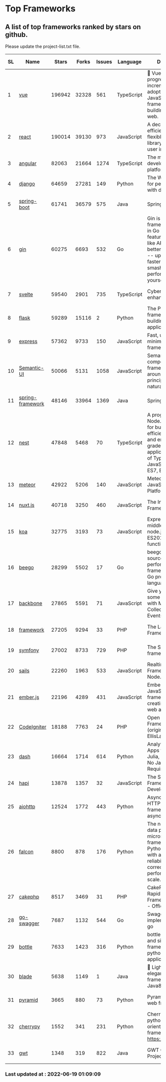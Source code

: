 # Top Frameworks
## A list of top frameworks ranked by stars on github.  
Please update the project-list.txt file.

| SL| Name  | Stars| Forks| Issues | Language | Description | Last Commit |
| --| ------| -----| ---- | ------ | -------- | ----------- | ----------- |
| 1 | [vue](https://github.com/vuejs/vue) | 196942 | 32328 | 561 | TypeScript | 🖖 Vue.js is a progressive, incrementally-adoptable JavaScript framework for building UI on the web. | 2022-06-17 02:57:11 |
| 2 | [react](https://github.com/facebook/react) | 190014 | 39130 | 973 | JavaScript | A declarative, efficient, and flexible JavaScript library for building user interfaces. | 2022-06-18 19:02:11 |
| 3 | [angular](https://github.com/angular/angular) | 82063 | 21664 | 1274 | TypeScript | The modern web developer’s platform | 2022-06-17 16:18:08 |
| 4 | [django](https://github.com/django/django) | 64659 | 27281 | 149 | Python | The Web framework for perfectionists with deadlines. | 2022-06-18 18:21:28 |
| 5 | [spring-boot](https://github.com/spring-projects/spring-boot) | 61741 | 36579 | 575 | Java | Spring Boot | 2022-06-18 10:06:40 |
| 6 | [gin](https://github.com/gin-gonic/gin) | 60275 | 6693 | 532 | Go | Gin is a HTTP web framework written in Go (Golang). It features a Martini-like API with much better performance -- up to 40 times faster. If you need smashing performance, get yourself some Gin. | 2022-06-15 09:31:44 |
| 7 | [svelte](https://github.com/sveltejs/svelte) | 59540 | 2901 | 735 | TypeScript | Cybernetically enhanced web apps | 2022-06-12 14:37:49 |
| 8 | [flask](https://github.com/pallets/flask) | 59289 | 15116 | 2 | Python | The Python micro framework for building web applications. | 2022-06-18 19:24:13 |
| 9 | [express](https://github.com/expressjs/express) | 57362 | 9733 | 150 | JavaScript | Fast, unopinionated, minimalist web framework for node. | 2022-05-20 15:57:37 |
| 10 | [Semantic-UI](https://github.com/Semantic-Org/Semantic-UI) | 50066 | 5131 | 1058 | JavaScript | Semantic is a UI component framework based around useful principles from natural language. | 2018-10-21 20:59:02 |
| 11 | [spring-framework](https://github.com/spring-projects/spring-framework) | 48146 | 33964 | 1369 | Java | Spring Framework | 2022-06-17 10:58:27 |
| 12 | [nest](https://github.com/nestjs/nest) | 47848 | 5468 | 70 | TypeScript | A progressive Node.js framework for building efficient, scalable, and enterprise-grade server-side applications on top of TypeScript & JavaScript (ES6, ES7, ES8) 🚀 | 2022-06-17 12:15:43 |
| 13 | [meteor](https://github.com/meteor/meteor) | 42922 | 5206 | 140 | JavaScript | Meteor, the JavaScript App Platform | 2022-06-14 12:46:09 |
| 14 | [nuxt.js](https://github.com/nuxt/nuxt.js) | 40718 | 3250 | 460 | JavaScript | The Intuitive Vue(2) Framework | 2022-05-24 07:59:47 |
| 15 | [koa](https://github.com/koajs/koa) | 32775 | 3193 | 73 | JavaScript | Expressive middleware for node.js using ES2017 async functions | 2022-04-06 16:09:57 |
| 16 | [beego](https://github.com/beego/beego) | 28299 | 5502 | 17 | Go | beego is an open-source, high-performance web framework for the Go programming language. | 2022-06-18 15:19:56 |
| 17 | [backbone](https://github.com/jashkenas/backbone) | 27865 | 5591 | 71 | JavaScript | Give your JS App some Backbone with Models, Views, Collections, and Events | 2022-04-26 12:19:45 |
| 18 | [framework](https://github.com/laravel/framework) | 27205 | 9294 | 33 | PHP | The Laravel Framework. | 2022-06-17 02:14:11 |
| 19 | [symfony](https://github.com/symfony/symfony) | 27002 | 8733 | 729 | PHP | The Symfony PHP framework | 2022-06-17 08:35:36 |
| 20 | [sails](https://github.com/balderdashy/sails) | 22260 | 1963 | 533 | JavaScript | Realtime MVC Framework for Node.js | 2022-05-27 21:40:10 |
| 21 | [ember.js](https://github.com/emberjs/ember.js) | 22196 | 4289 | 431 | JavaScript | Ember.js - A JavaScript framework for creating ambitious web applications | 2022-06-14 00:47:01 |
| 22 | [CodeIgniter](https://github.com/bcit-ci/CodeIgniter) | 18188 | 7763 | 24 | PHP | Open Source PHP Framework (originally from EllisLab) | 2022-03-03 13:29:55 |
| 23 | [dash](https://github.com/plotly/dash) | 16664 | 1714 | 614 | Python | Analytical Web Apps for Python, R, Julia, and Jupyter. No JavaScript Required. | 2022-06-17 20:17:56 |
| 24 | [hapi](https://github.com/hapijs/hapi) | 13878 | 1357 | 32 | JavaScript | The Simple, Secure Framework Developers Trust | 2022-06-13 17:44:05 |
| 25 | [aiohttp](https://github.com/aio-libs/aiohttp) | 12524 | 1772 | 443 | Python | Asynchronous HTTP client/server framework for asyncio and Python | 2022-06-14 18:30:36 |
| 26 | [falcon](https://github.com/falconry/falcon) | 8800 | 878 | 176 | Python | The no-magic web data plane API and microservices framework for Python developers, with a focus on reliability, correctness, and performance at scale. | 2022-06-01 18:06:26 |
| 27 | [cakephp](https://github.com/cakephp/cakephp) | 8517 | 3469 | 31 | PHP | CakePHP: The Rapid Development Framework for PHP - Official Repository | 2022-06-16 02:02:23 |
| 28 | [go-swagger](https://github.com/go-swagger/go-swagger) | 7687 | 1132 | 544 | Go | Swagger 2.0 implementation for go | 2022-06-14 15:48:24 |
| 29 | [bottle](https://github.com/bottlepy/bottle) | 7633 | 1423 | 316 | Python | bottle.py is a fast and simple micro-framework for python web-applications. | 2022-06-14 08:59:44 |
| 30 | [blade](https://github.com/lets-blade/blade) | 5638 | 1149 | 1 | Java | :rocket: Lightning fast and elegant mvc framework for Java8 | 2022-05-10 12:38:06 |
| 31 | [pyramid](https://github.com/Pylons/pyramid) | 3665 | 880 | 73 | Python | Pyramid - A Python web framework | 2022-03-13 22:49:13 |
| 32 | [cherrypy](https://github.com/cherrypy/cherrypy) | 1552 | 341 | 231 | Python | CherryPy is a pythonic, object-oriented HTTP framework.      https://cherrypy.dev | 2022-03-13 22:31:07 |
| 33 | [gwt](https://github.com/gwtproject/gwt) | 1348 | 319 | 822 | Java | GWT Open Source Project | 2022-05-05 14:30:51 |

### Last updated at : 2022-06-19 01:09:09
